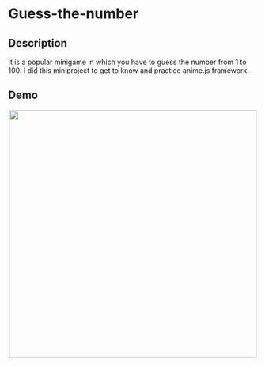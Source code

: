 # Guess-the-number

## Description
It is a popular minigame in which you have to guess the number from 1 to 100. I did this miniproject to get to know and practice anime.js framework.

## Demo
<p align="center">
<img src="gtn-demo.gif" width="500"/>
</p>
